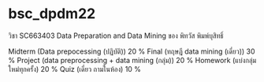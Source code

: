 # bsc_dpdm22
วิชา SC663403 Data Preparation and Data Mining ของ พิทวัส พิมพ์บุสิทธิ์

Midterm (Data prepocessing (ปฏิบัติ)) 20 %
Final (ทฤษฎี data mining (เดี่ยว))    30 %
Project (data preprocessing + data mining (กลุ่ม))    20 %
Homework (แบ่งกลุ่มใหม่ทุกครั้ง)      20 %
Quiz (เดี่ยว ถามในห้อง)  10 %
